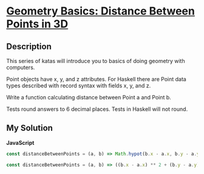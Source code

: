 # [Geometry Basics: Distance Between Points in 3D](https://www.codewars.com/kata/58dceee2c9613aacb40000b9)

## Description

This series of katas will introduce you to basics of doing geometry with computers.

Point objects have x, y, and z attributes. For Haskell there are Point data types described with record syntax with fields x, y, and z.

Write a function calculating distance between Point a and Point b.

Tests round answers to 6 decimal places. Tests in Haskell will not round.

## My Solution

**JavaScript**

```js
const distanceBetweenPoints = (a, b) => Math.hypot(b.x - a.x, b.y - a.y, b.z - a.z);
```

```js
const distanceBetweenPoints = (a, b) => ((b.x - a.x) ** 2 + (b.y - a.y) ** 2 + (b.z - a.z) ** 2) ** 0.5;
```
